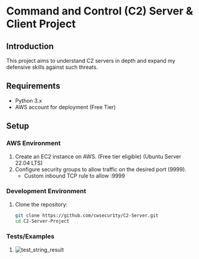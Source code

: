 # Command and Control (C2) Server & Client Project

## Introduction
This project aims to understand C2 servers in depth and expand my defensive skills against such threats.

## Requirements
- Python 3.x
- AWS account for deployment (Free Tier)

## Setup
### AWS Environment
1. Create an EC2 instance on AWS. (Free tier eligible) (Ubuntu Server 22.04 LTS)
2. Configure security groups to allow traffic on the desired port (9999).
   - Custom inbound TCP rule to allow :9999 

### Development Environment
1. Clone the repository:
   ```sh
   git clone https://github.com/cwsecur1ty/C2-Server.git
   cd C2-Server-Project

### Tests/Examples
1. ![test_string_result](https://github.com/user-attachments/assets/d5358548-1954-4e83-a4ae-a85963f2e303)
